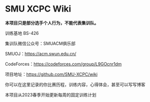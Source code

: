 # SMU XCPC Wiki

**本项目只是部分选手个人行为，不能代表集训队。**

训练基地 BS-426

集训队微信公众号：SMUACM俱乐部

SMUOJ：<https://acm.swun.edu.cn/>

CodeForces：<https://codeforces.com/group/L9GOcnr1dm>

项目地址：<https://github.com/SMU-XCPC/wiki>

你可以在这里记录的你比赛历程，训练内容，心得体会，甚至可以写写博客

本项目从2023春季开始更新每周的固定训练计划
